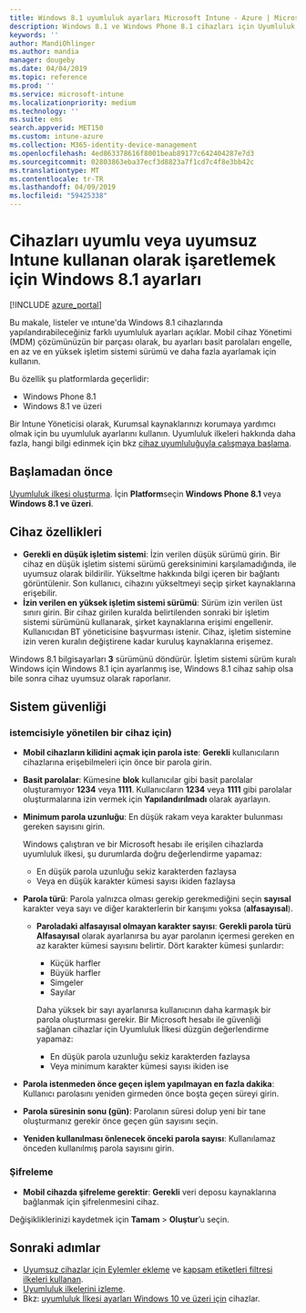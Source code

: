 ```yaml
---
title: Windows 8.1 uyumluluk ayarları Microsoft Intune - Azure | Microsoft Docs
description: Windows 8.1 ve Windows Phone 8.1 cihazları için Uyumluluk Intune ayarlarken kullanabileceğiniz tüm ayarları bir listesini görürsünüz. En düşük ve en yüksek işletim sistemi, parola kısıtlamaları ve uzunluğu, uyumluluk denetimi ve veri depolama şifrelemesini sağlar.
keywords: ''
author: MandiOhlinger
ms.author: mandia
manager: dougeby
ms.date: 04/04/2019
ms.topic: reference
ms.prod: ''
ms.service: microsoft-intune
ms.localizationpriority: medium
ms.technology: ''
ms.suite: ems
search.appverid: MET150
ms.custom: intune-azure
ms.collection: M365-identity-device-management
ms.openlocfilehash: 4ed863378616f8001beab89177c642404287e7d3
ms.sourcegitcommit: 02803863eba37ecf3d8823a7f1cd7c4f8e3bb42c
ms.translationtype: MT
ms.contentlocale: tr-TR
ms.lasthandoff: 04/09/2019
ms.locfileid: "59425338"
---
```

# <a name="windows-81-settings-to-mark-devices-as-compliant-or-not-compliant-using-intune"></a>Cihazları uyumlu veya uyumsuz Intune kullanan olarak işaretlemek için Windows 8.1 ayarları

[!INCLUDE [azure_portal](./includes/azure_portal.md)]

Bu makale, listeler ve ıntune'da Windows 8.1 cihazlarında yapılandırabileceğiniz farklı uyumluluk ayarları açıklar. Mobil cihaz Yönetimi (MDM) çözümünüzün bir parçası olarak, bu ayarları basit parolaları engelle, en az ve en yüksek işletim sistemi sürümü ve daha fazla ayarlamak için kullanın.

Bu özellik şu platformlarda geçerlidir:

- Windows Phone 8.1
- Windows 8.1 ve üzeri

Bir Intune Yöneticisi olarak, Kurumsal kaynaklarınızı korumaya yardımcı olmak için bu uyumluluk ayarlarını kullanın. Uyumluluk ilkeleri hakkında daha fazla, hangi bilgi edinmek için bkz [cihaz uyumluluğuyla çalışmaya başlama](device-compliance-get-started.md).

## <a name="before-you-begin"></a>Başlamadan önce

[Uyumluluk ilkesi oluşturma](create-compliance-policy.md#create-the-policy). İçin **Platform**seçin **Windows Phone 8.1** veya **Windows 8.1 ve üzeri**.

## <a name="device-properties"></a>Cihaz özellikleri

- **Gerekli en düşük işletim sistemi**: İzin verilen düşük sürümü girin. Bir cihaz en düşük işletim sistemi sürümü gereksinimini karşılamadığında, ile uyumsuz olarak bildirilir. Yükseltme hakkında bilgi içeren bir bağlantı görüntülenir. Son kullanıcı, cihazını yükseltmeyi seçip şirket kaynaklarına erişebilir.
- **İzin verilen en yüksek işletim sistemi sürümü**: Sürüm izin verilen üst sınırı girin. Bir cihaz girilen kuralda belirtilenden sonraki bir işletim sistemi sürümünü kullanarak, şirket kaynaklarına erişimi engellenir. Kullanıcıdan BT yöneticisine başvurması istenir. Cihaz, işletim sistemine izin veren kuralın değiştirene kadar kuruluş kaynaklarına erişemez.

Windows 8.1 bilgisayarları **3** sürümünü döndürür. İşletim sistemi sürüm kuralı Windows için Windows 8.1 için ayarlanmış ise, Windows 8.1 cihaz sahip olsa bile sonra cihaz uyumsuz olarak raporlanır.

## <a name="system-security"></a>Sistem güvenliği

### <a name="password"></a>istemcisiyle yönetilen bir cihaz için)

- **Mobil cihazların kilidini açmak için parola iste**: **Gerekli** kullanıcıların cihazlarına erişebilmeleri için önce bir parola girin.
- **Basit parolalar**: Kümesine **blok** kullanıcılar gibi basit parolalar oluşturamıyor **1234** veya **1111**. Kullanıcıların **1234** veya **1111** gibi parolalar oluşturmalarına izin vermek için **Yapılandırılmadı** olarak ayarlayın.
- **Minimum parola uzunluğu**: En düşük rakam veya karakter bulunması gereken sayısını girin.

  Windows çalıştıran ve bir Microsoft hesabı ile erişilen cihazlarda uyumluluk ilkesi, şu durumlarda doğru değerlendirme yapamaz:
  - En düşük parola uzunluğu sekiz karakterden fazlaysa
  - Veya en düşük karakter kümesi sayısı ikiden fazlaysa

- **Parola türü**: Parola yalnızca olması gerekip gerekmediğini seçin **sayısal** karakter veya sayı ve diğer karakterlerin bir karışımı yoksa (**alfasayısal**).
  
  - **Paroladaki alfasayısal olmayan karakter sayısı**: **Gerekli parola türü** **Alfasayısal** olarak ayarlanırsa bu ayar parolanın içermesi gereken en az karakter kümesi sayısını belirtir. Dört karakter kümesi şunlardır:
    - Küçük harfler
    - Büyük harfler
    - Simgeler
    - Sayılar

    Daha yüksek bir sayı ayarlanırsa kullanıcının daha karmaşık bir parola oluşturması gerekir. Bir Microsoft hesabı ile güvenliği sağlanan cihazlar için Uyumluluk İlkesi düzgün değerlendirme yapamaz:

    - En düşük parola uzunluğu sekiz karakterden fazlaysa
    - Veya minimum karakter kümesi sayısı ikiden ise

- **Parola istenmeden önce geçen işlem yapılmayan en fazla dakika**: Kullanıcı parolasını yeniden girmeden önce boşta geçen süreyi girin.
- **Parola süresinin sonu (gün)**: Parolanın süresi dolup yeni bir tane oluşturmanız gerekir önce geçen gün sayısını seçin.
- **Yeniden kullanılması önlenecek önceki parola sayısı**: Kullanılamaz önceden kullanılmış parola sayısını girin.

### <a name="encryption"></a>Şifreleme

- **Mobil cihazda şifreleme gerektir**: **Gerekli** veri deposu kaynaklarına bağlanmak için şifrelenmesini cihaz.

Değişikliklerinizi kaydetmek için **Tamam** > **Oluştur**’u seçin.

## <a name="next-steps"></a>Sonraki adımlar

- [Uyumsuz cihazlar için Eylemler ekleme](actions-for-noncompliance.md) ve [kapsam etiketleri filtresi ilkeleri kullanan](scope-tags.md).
- [Uyumluluk ilkelerini izleme](compliance-policy-monitor.md).
- Bkz: [uyumluluk İlkesi ayarları Windows 10 ve üzeri için](compliance-policy-create-windows.md) cihazlar.